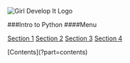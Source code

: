 ![Girl Develop It Logo](../images/gdi_logo_badge.png)

###Intro to Python
####Menu

[Section 1](?part=part1)
[Section 2](?part=part2)
[Section 3](?part=part3)
[Section 4](?part=part4)
<div class="clearfix"> </div>
[Contents](?part=contents)

